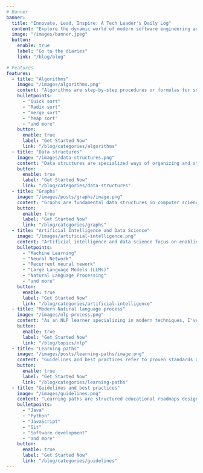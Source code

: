 ```yaml
---
# Banner
banner:
  title: "Innovate, Lead, Inspire: A Tech Leader's Daily Log"
  content: "Explore the dynamic world of modern software engineering and artificial intelligence! Join us for a journey through cutting-edge insights, comprehensive tutorials, and shared experiences that illuminate the path forward in tech."
  image: "/images/banner.jpeg"
  button:
    enable: true
    label: "Go to the diaries"
    link: "/blog/blog"

# Features
features:
  - title: "Algorithms"
    image: "/images/algorithms.png"
    content: "Algorithms are step-by-step procedures or formulas for solving problems and performing tasks efficiently, forming the backbone of software development and computational thinking"
    bulletpoints:
      - "Quick sort"
      - "Radix sort"
      - "merge sort"
      - "heap sort"
      - "and more"
    button:
      enable: true
      label: "Get Started Now"
      link: "/blog/categories/algorithms"
  - title: "Data structures"
    image: "/images/data-structures.png"
    content: "Data structures are specialized ways of organizing and storing data to enable efficient access and modification, such as arrays, lists, trees, and graphs."
    button:
      enable: true
      label: "Get Started Now"
      link: "/blog/categories/data-structures"
  - title: "Graphs"
    image: "/images/posts/graphs/image.png"
    content: "Graphs are fundamental data structures in computer science, used to model pairwise relations between objects. They are ubiquitous in applications ranging from social networks and the web to transportation, compiler construction, and bioinformatics."
    button:
      enable: true
      label: "Get Started Now"
      link: "/blog/categories/graphs"
  - title: "Artificial Intelligence and Data Science"
    image: "/images/artificial-intelligence.png"
    content: "Artificial intelligence and data science focus on enabling machines to learn from data and make decisions or predictions, combining statistical analysis, machine learning, and domain expertise to extract insights and automate processes"
    bulletpoints:
      - "Machine Learning"
      - "Neural Network"
      - "Recurrent neural nework"
      - "Large Language Models (LLMs)"
      - "Natural Language Processing"
      - "and more"
    button:
      enable: true
      label: "Get Started Now"
      link: "/blog/categories/artificial-intelligence"
  - title: "Modern Natural language process"
    image: "/images/nlp-process.png"
    content: "As an NLP learner specializing in modern techniques, I've outlined the essential stages of a contemporary NLP pipeline. This structured workflow transforms raw textual data into actionable insights or intelligent applications. This article summarizes these eight fundamental steps, integrating best practices and key academic references"
    button:
      enable: true
      label: "Get Started Now"
      link: "/blog/topics/nlp"
  - title: "Learning paths"
    image: "/images/posts/learning-paths/image.png"
    content: "Guidelines and best practices refer to proven standards and recommendations in software development that help ensure code quality, maintainability, scalability, and security across projects."
    button:
      enable: true
      label: "Get Started Now"
      link: "/blog/categories/learning-paths"
  - title: "Guidelines and best practices"
    image: "/images/guidelines.png"
    content: "Learning paths are structured educational roadmaps designed to guide individuals through a curated sequence of topics, skills, and courses toward a specific goal or expertise. Each path starts with foundational knowledge and progressively advances to more complex concepts, enabling learners to build skills in a logical and efficient manner."
    bulletpoints:
      - "Java"
      - "Python"
      - "JavaScript"
      - "Git"
      - "Software development"
      - "and more"
    button:
      enable: true
      label: "Get Started Now"
      link: "/blog/categories/guidelines"
---
```

